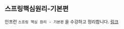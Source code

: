 ## 스프링핵심원리-기본편
인프런 ``스프링 핵심 원리 - 기본편`` 을 수강하고 정리합니다. 
[링크](https://www.inflearn.com/course/%EC%8A%A4%ED%94%84%EB%A7%81-%ED%95%B5%EC%8B%AC-%EC%9B%90%EB%A6%AC-%EA%B8%B0%EB%B3%B8%ED%8E%B8/dashboard)
